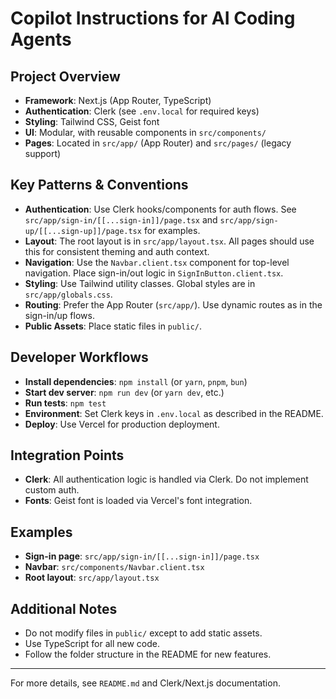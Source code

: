# Copilot Instructions for AI Coding Agents

## Project Overview
- **Framework**: Next.js (App Router, TypeScript)
- **Authentication**: Clerk (see `.env.local` for required keys)
- **Styling**: Tailwind CSS, Geist font
- **UI**: Modular, with reusable components in `src/components/`
- **Pages**: Located in `src/app/` (App Router) and `src/pages/` (legacy support)

## Key Patterns & Conventions
- **Authentication**: Use Clerk hooks/components for auth flows. See `src/app/sign-in/[[...sign-in]]/page.tsx` and `src/app/sign-up/[[...sign-up]]/page.tsx` for examples.
- **Layout**: The root layout is in `src/app/layout.tsx`. All pages should use this for consistent theming and auth context.
- **Navigation**: Use the `Navbar.client.tsx` component for top-level navigation. Place sign-in/out logic in `SignInButton.client.tsx`.
- **Styling**: Use Tailwind utility classes. Global styles are in `src/app/globals.css`.
- **Routing**: Prefer the App Router (`src/app/`). Use dynamic routes as in the sign-in/up flows.
- **Public Assets**: Place static files in `public/`.

## Developer Workflows
- **Install dependencies**: `npm install` (or `yarn`, `pnpm`, `bun`)
- **Start dev server**: `npm run dev` (or `yarn dev`, etc.)
- **Run tests**: `npm test`
- **Environment**: Set Clerk keys in `.env.local` as described in the README.
- **Deploy**: Use Vercel for production deployment.

## Integration Points
- **Clerk**: All authentication logic is handled via Clerk. Do not implement custom auth.
- **Fonts**: Geist font is loaded via Vercel's font integration.

## Examples
- **Sign-in page**: `src/app/sign-in/[[...sign-in]]/page.tsx`
- **Navbar**: `src/components/Navbar.client.tsx`
- **Root layout**: `src/app/layout.tsx`

## Additional Notes
- Do not modify files in `public/` except to add static assets.
- Use TypeScript for all new code.
- Follow the folder structure in the README for new features.

---
For more details, see `README.md` and Clerk/Next.js documentation.
